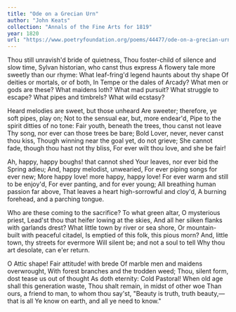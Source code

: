 ```yaml
---
title: "Ode on a Grecian Urn"
author: "John Keats"
collection: "Annals of the Fine Arts for 1819"
year: 1820
url: "https://www.poetryfoundation.org/poems/44477/ode-on-a-grecian-urn"
---
```


Thou still unravish'd bride of quietness,
       Thou foster-child of silence and slow time,
Sylvan historian, who canst thus express
       A flowery tale more sweetly than our rhyme:
What leaf-fring'd legend haunts about thy shape
       Of deities or mortals, or of both,
               In Tempe or the dales of Arcady?
       What men or gods are these? What maidens loth?
What mad pursuit? What struggle to escape?
               What pipes and timbrels? What wild ecstasy?

Heard melodies are sweet, but those unheard
       Are sweeter; therefore, ye soft pipes, play on;
Not to the sensual ear, but, more endear'd,
       Pipe to the spirit ditties of no tone:
Fair youth, beneath the trees, thou canst not leave
       Thy song, nor ever can those trees be bare;
               Bold Lover, never, never canst thou kiss,
Though winning near the goal yet, do not grieve;
       She cannot fade, though thou hast not thy bliss,
               For ever wilt thou love, and she be fair!

Ah, happy, happy boughs! that cannot shed
         Your leaves, nor ever bid the Spring adieu;
And, happy melodist, unwearied,
         For ever piping songs for ever new;
More happy love! more happy, happy love!
         For ever warm and still to be enjoy'd,
                For ever panting, and for ever young;
All breathing human passion far above,
         That leaves a heart high-sorrowful and cloy'd,
                A burning forehead, and a parching tongue.

Who are these coming to the sacrifice?
         To what green altar, O mysterious priest,
Lead'st thou that heifer lowing at the skies,
         And all her silken flanks with garlands drest?
What little town by river or sea shore,
         Or mountain-built with peaceful citadel,
                Is emptied of this folk, this pious morn?
And, little town, thy streets for evermore
         Will silent be; and not a soul to tell
                Why thou art desolate, can e'er return.

O Attic shape! Fair attitude! with brede
         Of marble men and maidens overwrought,
With forest branches and the trodden weed;
         Thou, silent form, dost tease us out of thought
As doth eternity: Cold Pastoral!
         When old age shall this generation waste,
                Thou shalt remain, in midst of other woe
Than ours, a friend to man, to whom thou say'st,
         "Beauty is truth, truth beauty,—that is all
                Ye know on earth, and all ye need to know."
